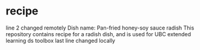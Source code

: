 # recipe
line 2 changed remotely Dish name: Pan-fried honey-soy sauce radish 
This repository contains recipe for a radish dish, and is used for UBC extended learning ds toolbox
last line changed locally
